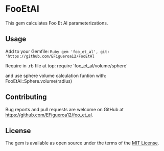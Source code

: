 # FooEtAl
This gem calculates Foo Et Al parameterizations.

## Usage
Add to your Gemfile:
```Ruby gem 'foo_et_al', git: 'https://github.com/EFigueroa12/FooEtAl ```

Require in .rb file at top:
require 'foo_et_al/volume/sphere'

and use sphere volume calculation funtion with:
FooEtAl::Sphere.volume(radius)

## Contributing

Bug reports and pull requests are welcome on GitHub at https://github.com/EFigueroa12/foo_et_al.

## License

The gem is available as open source under the terms of the [MIT License](https://opensource.org/licenses/MIT).
